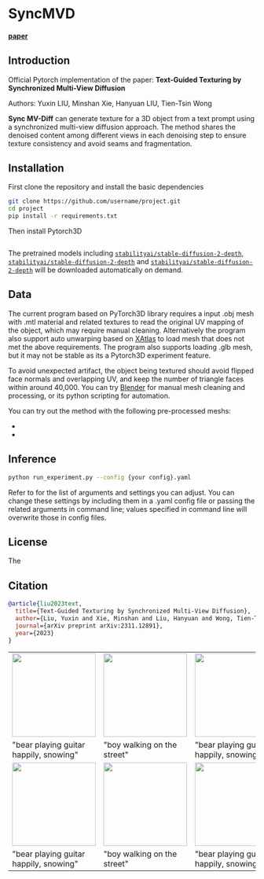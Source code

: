 # SyncMVD

#### [paper](https://arxiv.org/pdf/2311.12891)

## Introduction

Official Pytorch implementation of the paper:
**Text-Guided Texturing by Synchronized Multi-View Diffusion**

Authors: Yuxin LIU, Minshan Xie, Hanyuan LIU, Tien-Tsin Wong

**Sync MV-Diff** can generate texture for a 3D object from a text prompt using a synchronized multi-view diffusion approach.
The method shares the denoised content among different views in each denoising step to ensure texture consistency and avoid seams and fragmentation.

<table>
  <tr>
  <td>
    <img src=assets/showcase/guitar0.jpeg_00.png width="170">
  </td>
  <td>
    <img src=assets/showcase/guitar0.gif width="170">
  </td>
  <td>
    <img src=assets/showcase/walk0.png_00.png width="170">
  </td>
  <td>
    <img src=assets/showcase/walk0.gif width="170">
  </td>
  </tr>
  <tr>
    <td>"bear playing guitar happily, snowing"</td>
    <td>"boy walking on the street"</td>
    <td>"bear playing guitar happily, snowing"</td>
    <td>"boy walking on the street"</td>
  </tr>
  <tr>
  <td>
    <img src=assets/showcase/guitar0.jpeg_00.png width="170">
  </td>
  <td>
    <img src=assets/showcase/guitar0.gif width="170">
  </td>
  <td>
    <img src=assets/showcase/walk0.png_00.png width="170">
  </td>
  <td>
    <img src=assets/showcase/walk0.gif width="170">
  </td>
  </tr>
  <tr>
    <td>"bear playing guitar happily, snowing"</td>
    <td>"boy walking on the street"</td>
    <td>"bear playing guitar happily, snowing"</td>
    <td>"boy walking on the street"</td>
  </tr>

## Installation
First clone the repository and install the basic dependencies
```bash
git clone https://github.com/username/project.git
cd project
pip install -r requirements.txt
```
Then install Pytorch3D
```bash

```
The pretrained models including [`stabilityai/stable-diffusion-2-depth`]( https://huggingface.co/stabilityai/stable-diffusion-2-depth), [`stabilityai/stable-diffusion-2-depth`]( https://huggingface.co/stabilityai/stable-diffusion-2-depth) and [`stabilityai/stable-diffusion-2-depth`]( https://huggingface.co/stabilityai/stable-diffusion-2-depth) will be downloaded automatically on demand.

## Data
The current program based on PyTorch3D library requires a input .obj mesh with .mtl material and related textures to read the original UV mapping of the object, which may require manual cleaning. Alternatively the program also support auto unwarping based on [XAtlas](https://github.com/jpcy/xatlas) to load mesh that does not met the above requirements. The program also supports loading .glb mesh, but it may not be stable as its a Pytorch3D experiment feature.

To avoid unexpected artifact, the object being textured should avoid flipped face normals and overlapping UV, and keep the number of triangle faces within around 40,000. You can try [Blender](https://www.blender.org/) for manual mesh cleaning and processing, or its python scripting for automation.

You can try out the method with the following pre-processed meshs:
- []()
- []()

## Inference
```bash
python run_experiment.py --config {your config}.yaml
```
Refer to []() for the list of arguments and settings you can adjust. You can change these settings by including them in a .yaml config file or passing the related arguments in command line; values specified in command line will overwrite those in config files.

## License
The

## Citation
```bibtex
@article{liu2023text,
  title={Text-Guided Texturing by Synchronized Multi-View Diffusion},
  author={Liu, Yuxin and Xie, Minshan and Liu, Hanyuan and Wong, Tien-Tsin},
  journal={arXiv preprint arXiv:2311.12891},
  year={2023}
}
```